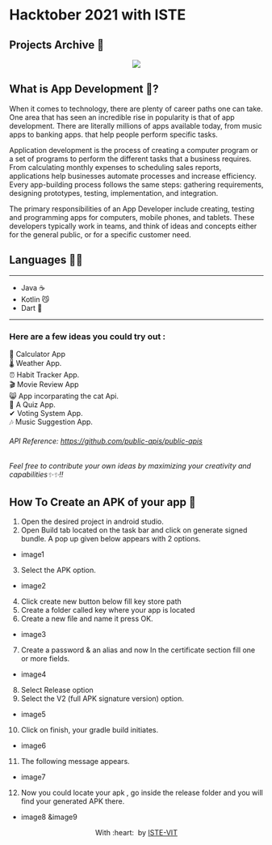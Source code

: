 <h1>
  Hacktober 2021 with ISTE
</h1>

<h2>
Projects Archive 📨
</h2>

<p align="center">
<img src="https://png.pngtree.com/element_our/png/20181015/mobile-applications-and-mobile-development-concept.-flat-vector-illustration.-png_133093.jpg">
</p>


## What is App Development 📱?
When it comes to technology, there are plenty of career paths one can take. One area that has seen an incredible rise in popularity is that of app development. There are literally millions of apps available today, from music apps to banking apps. that help people perform specific tasks.

Application development is the process of creating a computer program or a set of programs to perform the different tasks that a business requires. From calculating monthly expenses to scheduling sales reports, applications help businesses automate processes and increase efficiency. Every app-building process follows the same steps: gathering requirements, designing prototypes, testing, implementation, and integration.

The primary responsibilities of an App Developer include creating, testing and programming apps for computers, mobile phones, and tablets. These developers typically work in teams, and think of ideas and concepts either for the general public, or for a specific customer need.

## Languages 👨‍💻

---

* Java ☕️
* Kotlin 😼
* Dart  🎯

---

### Here are a few ideas you could try out :

🧮 Calculator App <br>
🌡 Weather App. <br>
⏰ Habit Tracker App. <br>
🎬 Movie Review App <br>
😸 App incorparating the cat Api. <br>
📃 A Quiz App. <br>
✔ Voting System App. <br>
🎶 Music Suggestion App. <br> 

###### API Reference: https://github.com/public-apis/public-apis 

###### Feel free to contribute your own ideas by maximizing your creativity and capabilities✨✨!! 




## How To Create an APK of your app 📲

1. Open the desired project in android studio. <br>
2. Open Build tab  located on the task bar and click on generate signed bundle. A pop up given below appears with 2 options. <br>
* image1
3. Select the APK option. <br>
* image2
4. Click create new button below fill key store path <br>
5. Create a folder called key where your app is located <br>
6. Create a new file and name it press OK. <br>
* image3
7. Create a password & an alias and now In the certificate section fill one or more fields. <br>
* image4
8. Select Release option <br>
9. Select the V2 (full APK signature version) option. <br>
* image5
10. Click on finish, your gradle build initiates. <br>
* image6
11. The following message appears. <br>
* image7
12. Now you could locate your apk , go inside the release  folder and you will find your generated APK there. <br>
* image8 &image9

    
<p align="center">
	With :heart: &nbsp;by <a href="https://istevit.in/" target="_blank">ISTE-VIT</a>
</p>
